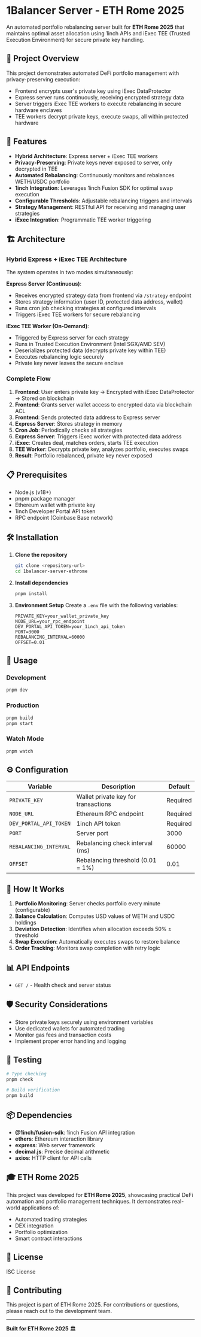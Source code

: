 # 1Balancer Server - ETH Rome 2025

An automated portfolio rebalancing server built for **ETH Rome 2025** that maintains optimal asset allocation using 1inch APIs and iExec TEE (Trusted Execution Environment) for secure private key handling.

## 🎯 Project Overview

This project demonstrates automated DeFi portfolio management with privacy-preserving execution:
- Frontend encrypts user's private key using iExec DataProtector
- Express server runs continuously, receiving encrypted strategy data
- Server triggers iExec TEE workers to execute rebalancing in secure hardware enclaves
- TEE workers decrypt private keys, execute swaps, all within protected hardware

## 🚀 Features

- **Hybrid Architecture**: Express server + iExec TEE workers
- **Privacy-Preserving**: Private keys never exposed to server, only decrypted in TEE
- **Automated Rebalancing**: Continuously monitors and rebalances WETH/USDC portfolio
- **1inch Integration**: Leverages 1inch Fusion SDK for optimal swap execution
- **Configurable Thresholds**: Adjustable rebalancing triggers and intervals
- **Strategy Management**: RESTful API for receiving and managing user strategies
- **iExec Integration**: Programmatic TEE worker triggering

## 🏗️ Architecture

### Hybrid Express + iExec TEE Architecture

The system operates in two modes simultaneously:

**Express Server (Continuous)**:
- Receives encrypted strategy data from frontend via `/strategy` endpoint
- Stores strategy information (user ID, protected data address, wallet)
- Runs cron job checking strategies at configured intervals
- Triggers iExec TEE workers for secure rebalancing

**iExec TEE Worker (On-Demand)**:
- Triggered by Express server for each strategy
- Runs in Trusted Execution Environment (Intel SGX/AMD SEV)
- Deserializes protected data (decrypts private key within TEE)
- Executes rebalancing logic securely
- Private key never leaves the secure enclave

### Complete Flow

1. **Frontend**: User enters private key → Encrypted with iExec DataProtector → Stored on blockchain
2. **Frontend**: Grants server wallet access to encrypted data via blockchain ACL
3. **Frontend**: Sends protected data address to Express server
4. **Express Server**: Stores strategy in memory
5. **Cron Job**: Periodically checks all strategies
6. **Express Server**: Triggers iExec worker with protected data address
7. **iExec**: Creates deal, matches orders, starts TEE execution
8. **TEE Worker**: Decrypts private key, analyzes portfolio, executes swaps
9. **Result**: Portfolio rebalanced, private key never exposed

## 📋 Prerequisites

- Node.js (v18+)
- pnpm package manager
- Ethereum wallet with private key
- 1inch Developer Portal API token
- RPC endpoint (Coinbase Base network)

## 🛠️ Installation

1. **Clone the repository**
   ```bash
   git clone <repository-url>
   cd 1balancer-server-ethrome
   ```

2. **Install dependencies**
   ```bash
   pnpm install
   ```

3. **Environment Setup**
   Create a `.env` file with the following variables:
   ```env
   PRIVATE_KEY=your_wallet_private_key
   NODE_URL=your_rpc_endpoint
   DEV_PORTAL_API_TOKEN=your_1inch_api_token
   PORT=3000
   REBALANCING_INTERVAL=60000
   OFFSET=0.01
   ```

## 🚀 Usage

### Development
```bash
pnpm dev
```

### Production
```bash
pnpm build
pnpm start
```

### Watch Mode
```bash
pnpm watch
```

## ⚙️ Configuration

| Variable | Description | Default |
|----------|-------------|---------|
| `PRIVATE_KEY` | Wallet private key for transactions | Required |
| `NODE_URL` | Ethereum RPC endpoint | Required |
| `DEV_PORTAL_API_TOKEN` | 1inch API token | Required |
| `PORT` | Server port | 3000 |
| `REBALANCING_INTERVAL` | Rebalancing check interval (ms) | 60000 |
| `OFFSET` | Rebalancing threshold (0.01 = 1%) | 0.01 |

## 🔄 How It Works

1. **Portfolio Monitoring**: Server checks portfolio every minute (configurable)
2. **Balance Calculation**: Computes USD values of WETH and USDC holdings
3. **Deviation Detection**: Identifies when allocation exceeds 50% ± threshold
4. **Swap Execution**: Automatically executes swaps to restore balance
5. **Order Tracking**: Monitors swap completion with retry logic

## 📊 API Endpoints

- `GET /` - Health check and server status

## 🛡️ Security Considerations

- Store private keys securely using environment variables
- Use dedicated wallets for automated trading
- Monitor gas fees and transaction costs
- Implement proper error handling and logging

## 🧪 Testing

```bash
# Type checking
pnpm check

# Build verification
pnpm build
```

## 📦 Dependencies

- **@1inch/fusion-sdk**: 1inch Fusion API integration
- **ethers**: Ethereum interaction library
- **express**: Web server framework
- **decimal.js**: Precise decimal arithmetic
- **axios**: HTTP client for API calls

## 🎓 ETH Rome 2025

This project was developed for **ETH Rome 2025**, showcasing practical DeFi automation and portfolio management techniques. It demonstrates real-world applications of:

- Automated trading strategies
- DEX integration
- Portfolio optimization
- Smart contract interactions

## 📝 License

ISC License

## 🤝 Contributing

This project is part of ETH Rome 2025. For contributions or questions, please reach out to the development team.

---

**Built for ETH Rome 2025** 🏛️
